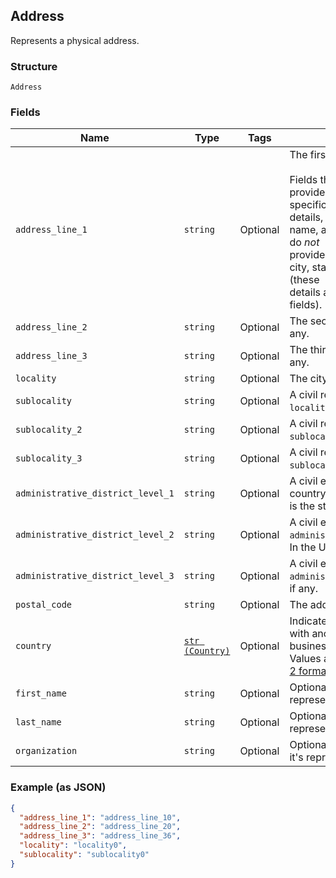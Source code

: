 ## Address

Represents a physical address.

### Structure

`Address`

### Fields

| Name | Type | Tags | Description |
|  --- | --- | --- | --- |
| `address_line_1` | `string` | Optional | The first line of the address.<br><br>Fields that start with `address_line` provide the address's most specific<br>details, like street number, street name, and building name. They do *not*<br>provide less specific details like city, state/province, or country (these<br>details are provided in other fields). |
| `address_line_2` | `string` | Optional | The second line of the address, if any. |
| `address_line_3` | `string` | Optional | The third line of the address, if any. |
| `locality` | `string` | Optional | The city or town of the address. |
| `sublocality` | `string` | Optional | A civil region within the address's `locality`, if any. |
| `sublocality_2` | `string` | Optional | A civil region within the address's `sublocality`, if any. |
| `sublocality_3` | `string` | Optional | A civil region within the address's `sublocality_2`, if any. |
| `administrative_district_level_1` | `string` | Optional | A civil entity within the address's country. In the US, this<br>is the state. |
| `administrative_district_level_2` | `string` | Optional | A civil entity within the address's `administrative_district_level_1`.<br>In the US, this is the county. |
| `administrative_district_level_3` | `string` | Optional | A civil entity within the address's `administrative_district_level_2`,<br>if any. |
| `postal_code` | `string` | Optional | The address's postal code. |
| `country` | [`str (Country)`](/doc/models/country.md) | Optional | Indicates the country associated with another entity, such as a business.<br>Values are in [ISO 3166-1-alpha-2 format](http://www.iso.org/iso/home/standards/country_codes.htm). |
| `first_name` | `string` | Optional | Optional first name when it's representing recipient. |
| `last_name` | `string` | Optional | Optional last name when it's representing recipient. |
| `organization` | `string` | Optional | Optional organization name when it's representing recipient. |

### Example (as JSON)

```json
{
  "address_line_1": "address_line_10",
  "address_line_2": "address_line_20",
  "address_line_3": "address_line_36",
  "locality": "locality0",
  "sublocality": "sublocality0"
}
```

